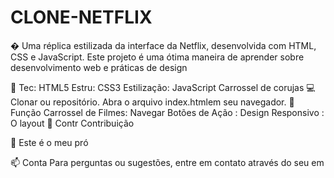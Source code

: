 ﻿# CLONE-NETFLIX

 �
Uma réplica estilizada da interface da Netflix, desenvolvida com HTML, CSS e JavaScript. Este projeto é uma ótima maneira de aprender sobre desenvolvimento web e práticas de design

🚀 Tec: HTML5
Estru: CSS3
Estilização: JavaScript
Carrossel de corujas
💻
Clonar ou repositório.
Abra o arquivo index.htmlem seu navegador.
🌟 Função
Carrossel de Filmes: Navegar
Botões de Ação :
Design Responsivo : O layout
🤝 Contr
Contribuição

📜
Este é o meu pró

📫 Conta
Para perguntas ou sugestões, entre em contato através do seu em
